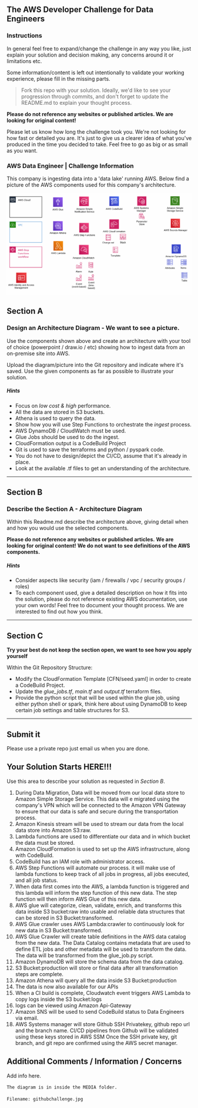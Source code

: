 ## The AWS Developer Challenge for Data Engineers
### Instructions

In general feel free to expand/change the challenge in any way you like, just explain your solution and decision making, any concerns around it or limitations etc.

Some information/content is left out intentionally to validate your working experience, please fill in the missing parts.

> Fork this repo with your solution. Ideally, we'd like to see your progression through commits, and don't forget to update the README.md to explain your thought process.

**Please do not reference any websites or published articles. We are looking for original content!**

Please let us know how long the challenge took you. We're not looking for how fast or detailed you are. It's just to give us a clearer idea of what you've produced in the time you decided to take. Feel free to go as big or as small as you want.

### AWS Data Engineer | Challenge Information

This company is ingesting data into a 'data lake' running AWS. Below find a picture of the AWS components used for this company's architecture. 

![AWS-COMPONENTS](/media/awscp.png)

## Section A
### Design an Architecture Diagram - We want to see a picture.
Use the components shown above and create an architecture with your tool of choice (powerpoint / draw.io / etc) showing how to ingest data from an on-premise site into AWS. 

Upload the diagram/picture into the Git repository and indicate where it's saved. Use the given components as far as possible to illustrate your solution.

##### Hints
* Focus on *low cost & high* performance.
* All the data are stored in S3 buckets.
* Athena is used to query the data.
* Show how you will use Step Functions to orchestrate the *ingest* process.
* AWS DynamoDB / CloudWatch must be used.
* Glue Jobs should be used to do the ingest.
* CloudFormation output is a CodeBuild Project
* Git is used to save the terraforms and python / pyspark code.
* You do not have to design/depict the CI/CD, assume that it's already in place.
* Look at the available .tf files to get an understanding of the architecture.
___

## Section B
### Describe the Section A - Architecture Diagram 

Within this Readme.md describe the architecture above, giving detail when and how you would use the selected components.

**Please do not reference any websites or published articles.** 
**We are looking for original content!** 
**We do not want to see definitions of the AWS components.**


##### Hints
* Consider aspects like security (iam / firewalls / vpc / security groups / roles)
* To each component used, give a detailed description on how it fits into the solution, please do not reference existing AWS documentation, use your own words! Feel free to document your thought process. We are interested to find out how you think.
___

## Section C
**Try your best do not keep the section open, we want to see how you apply yourself**

Within the Git Repository Structure:
* Modify the CloudFormation Template [CFN/seed.yaml] in order to create a CodeBuild Project.
* Update the _glue_jobs.tf_, _main.tf_ and _output.tf_ terraform files. 
* Provide the python script that will be used within the glue job, using either python shell or spark, think here about using DynamoDB to keep certain job settings and table structures for S3.
___

## Submit it

Please use a private repo just email us when you are done. 

## Your Solution Starts HERE!!!
Use this area to describe your solution as requested in *_Section B_*. 

1. During Data Migration, Data will be moved from our local data store to Amazon Simple Storage Service. This data will e migrated using the company's VPN which will be connected to the Amazon VPN Gateway to ensure that our data is safe and secure during the transportation process.
2. Amazon Kinesis stream will be used to stream our data from the local data store into Amazon S3:raw. 
3. Lambda functions are used to differentiate our data and in which bucket the data must be stored. 
4. Amazon CloudFormation is used to set up the AWS infrastructure, along with CodeBuild.
5. CodeBuild has an IAM role with administrator access.
6. AWS Step Functions will automate our process. it will make use of lambda functions to keep track of all jobs in progress, all jobs executed, and all job status. 
7. When data first comes into the AWS, a lambda function is triggered and this lambda will inform the step function of this new data. The step function will then inform AWS Glue of this new data.
8. AWS glue will categorize, clean, validate, enrich, and transforms this data inside S3 bucket:raw into usable and reliable data structures that can be stored in S3 Bucket:transformed.
9. AWS Glue crawler uses AWS Lambda:crawler to continuously look for new data in S3 Bucket:transformed. 
10. AWS Glue Crawler will create table definitions in the AWS data catalog from the new data. The Data Catalog contains metadata that are used to define ETL jobs and other metadata will be used to transform the data. The data will be transformed from the glue_job.py script.
11. Amazon DynamoDB will store the schema data from the data catalog.
12. S3 Bucket:production will store or final data after all transformation steps are complete.
13. Amazon Athena will query all the data inside S3 Bucket:production
14. The data is now also available for our APIs
15. When a CI build is complete, Cloudwatch event triggers AWS Lambda to copy logs inside the S3 bucket:logs 
16. logs can be viewed using Amazon Api-Gateway
17. Amazon SNS will be used to send CodeBuild status to Data Engineers via email. 
18. AWS Systems manager will store Github SSH Privatekey, github repo url and the branch name. CI/CD pipelines from Github will be validated using these keys stored in AWS SSM 
Once the SSH private key, git branch, and git repo are confirmed using the AWS secret manager. 


## Additional Comments / Information / Concerns
Add info here.


    The diagram is in inside the MEDIA folder.

    Filename: githubchallenge.jpg


